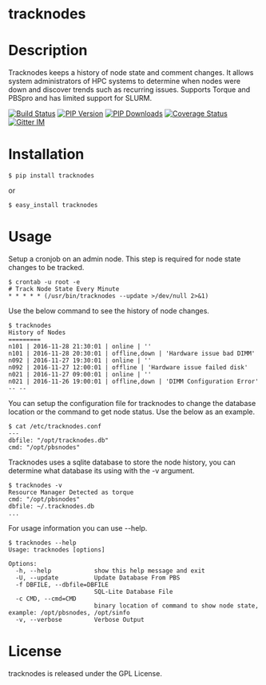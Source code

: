 tracknodes
=====================

Description
===========

Tracknodes keeps a history of node state and comment changes. It allows system administrators of HPC systems to determine when nodes were down and discover trends such as recurring issues. Supports Torque and PBSpro and has limited support for SLURM.

[![Build Status](https://secure.travis-ci.org/NREL/tracknodes.png?branch=develop "tracknodes latest build")](http://travis-ci.org/NREL/tracknodes)
[![PIP Version](https://img.shields.io/pypi/v/tracknodes.svg "tracknodes PyPI version")](https://pypi.python.org/pypi/tracknodes)
[![PIP Downloads](https://img.shields.io/pypi/dm/tracknodes.svg "tracknodes PyPI downloads")](https://pypi.python.org/pypi/tracknodes)
[![Coverage Status](https://coveralls.io/repos/NREL/tracknodes/badge.svg?branch=develop&service=github)](https://coveralls.io/github/NREL/tracknodes?branch=develop)
[![Gitter IM](https://badges.gitter.im/Join%20Chat.svg)](https://gitter.im/starboarder2001/tracknodes)


Installation
===========

```shell
$ pip install tracknodes
```

or

```shell
$ easy_install tracknodes
```

Usage
===========

Setup a cronjob on an admin node. This step is required for node state changes to be tracked.

```shell
$ crontab -u root -e
# Track Node State Every Minute
* * * * * (/usr/bin/tracknodes --update >/dev/null 2>&1)
```

Use the below command to see the history of node changes.

```shell
$ tracknodes
History of Nodes
=========
n101 | 2016-11-28 21:30:01 | online | ''
n101 | 2016-11-28 20:30:01 | offline,down | 'Hardware issue bad DIMM'
n092 | 2016-11-27 19:30:01 | online | ''
n092 | 2016-11-27 12:00:01 | offline | 'Hardware issue failed disk'
n021 | 2016-11-27 09:00:01 | online | ''
n021 | 2016-11-26 19:00:01 | offline,down | 'DIMM Configuration Error'
-- --
```

You can setup the configuration file for tracknodes to change the database location or the command to get node status.  Use the below as an example.

```shell
$ cat /etc/tracknodes.conf
---
dbfile: "/opt/tracknodes.db"
cmd: "/opt/pbsnodes"
```

Tracknodes uses a sqlite database to store the node history, you can determine what database its using with the -v argument.

```shell
$ tracknodes -v
Resource Manager Detected as torque
cmd: "/opt/pbsnodes"
dbfile: ~/.tracknodes.db
...
```

For usage information you can use --help.

```shell
$ tracknodes --help
Usage: tracknodes [options]

Options:
  -h, --help            show this help message and exit
  -U, --update          Update Database From PBS
  -f DBFILE, --dbfile=DBFILE
                        SQL-Lite Database File
  -c CMD, --cmd=CMD
                        binary location of command to show node state, example: /opt/pbsnodes, /opt/sinfo
  -v, --verbose         Verbose Output
```

License
=======

tracknodes is released under the GPL License.
